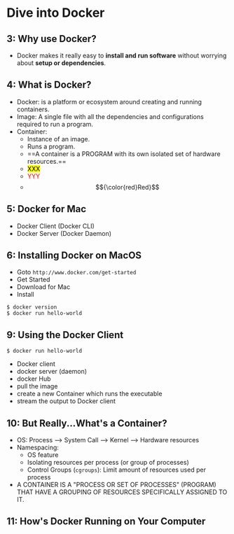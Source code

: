 # Dive into Docker

## 3: Why use Docker?

* Docker makes it really easy to **install and run software** without worrying about **setup or dependencies**.

## 4: What is Docker?

* Docker: is a platform or ecosystem around creating and running containers.
* Image: A single file with all the dependencies and configurations required to run a program.
* Container: 
  - Instance of an image. 
  - Runs a program. 
  - ==A container is a PROGRAM with its own isolated set of hardware resources.==
  - <mark>XXX</mark>
  - <span style="color:red">YYY</span>
  - $${\color{red}Red}$$

## 5: Docker for Mac

* Docker Client (Docker CLI) 
* Docker Server (Docker Daemon)

## 6: Installing Docker on MacOS

* Goto `http://www.docker.com/get-started` 
* Get Started
* Download for Mac 
* Install

```
$ docker version
$ docker run hello-world
```

## 9: Using the Docker Client

```
$ docker run hello-world 
```

* Docker client 
* docker server (daemon) 
* docker Hub
* pull the image 
* create a new Container which runs the executable 
* stream the output to Docker client

## 10: But Really...What's a Container?

* OS: Process --> System Call --> Kernel --> Hardware resources
* Namespacing: 
  - OS feature
  - Isolating resources per process (or group of processes)
  - Control Groups (`cgroups`): Limit amount of resources used per process
* A CONTAINER IS A "PROCESS OR SET OF PROCESSES" (PROGRAM) THAT HAVE A GROUPING OF RESOURCES SPECIFICALLY ASSIGNED TO IT.

## 11: How's Docker Running on Your Computer

